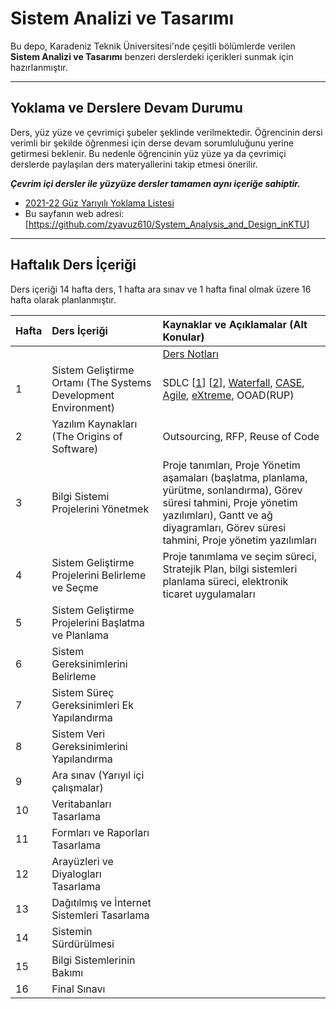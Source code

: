 # Sistem Analizi ve Tasarımı

Bu depo, Karadeniz Teknik Üniversitesi'nde çeşitli bölümlerde verilen **Sistem Analizi ve Tasarımı** benzeri derslerdeki içerikleri sunmak için hazırlanmıştır.

---

## Yoklama ve Derslere Devam Durumu
Ders, yüz yüze ve çevrimiçi şubeler şeklinde verilmektedir. Öğrencinin dersi verimli bir şekilde öğrenmesi için derse devam sorumluluğunu yerine getirmesi beklenir. Bu nedenle öğrencinin yüz yüze ya da çevrimiçi derslerde paylaşılan ders materyallerini takip etmesi önerilir. 

**_Çevrim içi dersler ile yüzyüze dersler tamamen aynı içeriğe sahiptir._**

* [2021-22 Güz Yarıyılı Yoklama Listesi][yklm21b]
* Bu sayfanın web adresi:[https://github.com/zyavuz610/System_Analysis_and_Design_inKTU]

---

## Haftalık Ders İçeriği
Ders içeriği 14 hafta ders, 1 hafta ara sınav ve 1 hafta final olmak üzere 16 hafta olarak planlanmıştır.

| Hafta | Ders İçeriği                                                 | Kaynaklar ve Açıklamalar (Alt Konular)    |
| :--   | :--                                                          | :--    |
|       |                                                               | [Ders Notları][ders_not] |
| 1     | Sistem Geliştirme Ortamı (The Systems Development Environment)   | SDLC [[1][k1]] [[2][k2]], [Waterfall][k3], [CASE][k4], [Agile][ref-agile], [eXtreme][ref-XP], OOAD(RUP)  |
| 2     | Yazılım Kaynakları (The Origins of Software)                     | Outsourcing, RFP, Reuse of Code |
| 3     | Bilgi Sistemi Projelerini Yönetmek                                    | Proje tanımları, Proje Yönetim aşamaları (başlatma, planlama, yürütme, sonlandırma), Görev süresi tahmini, Proje yönetim yazılımları), Gantt ve ağ diyagramları, Görev süresi tahmini, Proje yönetim yazılımları |
| 4     | Sistem Geliştirme Projelerini Belirleme ve Seçme        | Proje tanımlama ve seçim süreci, Stratejik Plan, bilgi sistemleri planlama süreci, elektronik ticaret uygulamaları |
| 5     | Sistem Geliştirme Projelerini Başlatma ve Planlama                                        |   |
| 6     | Sistem Gereksinimlerini Belirleme                                      |   |
| 7     | Sistem Süreç Gereksinimleri Ek Yapılandırma                                            |   |
| 8     | Sistem Veri Gereksinimlerini Yapılandırma                              |   |
| 9     | Ara sınav  (Yarıyıl içi çalışmalar)                                    |   |
| 10    | Veritabanları Tasarlama                                         |   |
| 11    | Formları ve Raporları Tasarlama                             |   |
| 12    | Arayüzleri ve Diyalogları Tasarlama                             |   |
| 13    | Dağıtılmış ve İnternet Sistemleri Tasarlama                    |   |
| 14    | Sistemin Sürdürülmesi                     |   |
| 15    | Bilgi Sistemlerinin Bakımı                          |   |
| 16    | Final Sınavı                                                  |   |

[k1]: https://medium.com/@denizkilinc/yaz%C4%B1l%C4%B1m-ya%C5%9Fam-d%C3%B6ng%C3%BCs%C3%BC-temel-a%C5%9Famalar%C4%B1-software-development-life-cycle-core-processes-197a4b503696
[k2]: https://stringfixer.com/tr/System_development_life_cycle
[k3]: http://www.aspmvcnet.com/tr/m/yazilim-muhendisligi/selale-yontemi-waterfall-modeli.html
[k4]: https://www.tutorialspoint.com/software_engineering/case_tools_overview.htm
[yklm21b]: https://docs.google.com/forms/d/e/1FAIpQLSeVb7crsM0E35dSx6o2uJEika3Fc1bXs7EDwsob69ZcGuSfRw/closedform
[ders_not]: https://docs.google.com/document/d/1liqjasMVgD2V0Ys--VdjbnYajLefHFDtAWBVAfPzT0Q/edit?usp=sharing
[ref-agile]: https://www.acmagile.com/blog/agile-nedir
[ref-XP]: https://medium.com/@ahmetuyar/extreme-programming-xp-nedir-ddc003a515c4

